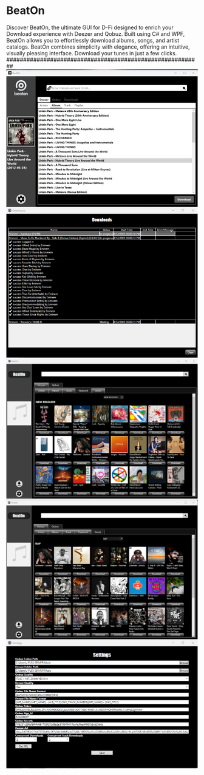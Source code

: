 # BeatOn
Discover BeatOn, the ultimate GUI for D-Fi designed to enrich your Download experience with Deezer and Qobuz. Built using C# and WPF, BeatOn allows you to effortlessly download albums, songs, and artist catalogs.  BeatOn combines simplicity with elegance, offering an intuitive, visually pleasing interface. Download your tunes in just a few clicks.
##########################################################
![Albums](./Albums.jpg)
![Downloads](./Downloads.png)
![Featured](./Featured.png)
![Genre](./Genre.png)
![Settings](./Settings.png)
